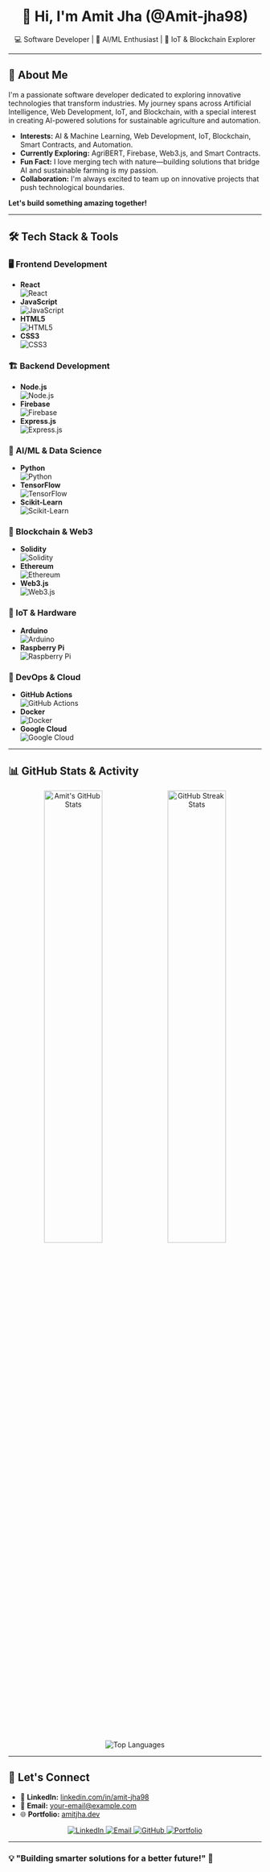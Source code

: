 <h1 align="center">👋 Hi, I'm Amit Jha (@Amit-jha98)</h1>  
<p align="center">
  💻 Software Developer | 🤖 AI/ML Enthusiast | 🌱 IoT & Blockchain Explorer
</p>

---

## 🚀 About Me

I'm a passionate software developer dedicated to exploring innovative technologies that transform industries. My journey spans across Artificial Intelligence, Web Development, IoT, and Blockchain, with a special interest in creating AI-powered solutions for sustainable agriculture and automation.

- **Interests:** AI & Machine Learning, Web Development, IoT, Blockchain, Smart Contracts, and Automation.
- **Currently Exploring:** AgriBERT, Firebase, Web3.js, and Smart Contracts.
- **Fun Fact:** I love merging tech with nature—building solutions that bridge AI and sustainable farming is my passion.
- **Collaboration:** I'm always excited to team up on innovative projects that push technological boundaries.

**Let's build something amazing together!**

---

## 🛠 Tech Stack & Tools

### 🖥 Frontend Development
- **React**  
  ![React](https://img.shields.io/badge/React-61DAFB?style=for-the-badge&logo=react&logoColor=black)
- **JavaScript**  
  ![JavaScript](https://img.shields.io/badge/JavaScript-F7DF1E?style=for-the-badge&logo=javascript&logoColor=black)
- **HTML5**  
  ![HTML5](https://img.shields.io/badge/HTML5-E34F26?style=for-the-badge&logo=html5&logoColor=white)
- **CSS3**  
  ![CSS3](https://img.shields.io/badge/CSS3-1572B6?style=for-the-badge&logo=css3&logoColor=white)

### 🏗 Backend Development
- **Node.js**  
  ![Node.js](https://img.shields.io/badge/Node.js-339933?style=for-the-badge&logo=node.js&logoColor=white)
- **Firebase**  
  ![Firebase](https://img.shields.io/badge/Firebase-FFCA28?style=for-the-badge&logo=firebase&logoColor=black)
- **Express.js**  
  ![Express.js](https://img.shields.io/badge/Express.js-000000?style=for-the-badge&logo=express&logoColor=white)

### 🤖 AI/ML & Data Science
- **Python**  
  ![Python](https://img.shields.io/badge/Python-3776AB?style=for-the-badge&logo=python&logoColor=white)
- **TensorFlow**  
  ![TensorFlow](https://img.shields.io/badge/TensorFlow-FF6F00?style=for-the-badge&logo=tensorflow&logoColor=white)
- **Scikit-Learn**  
  ![Scikit-Learn](https://img.shields.io/badge/Scikit--Learn-F7931E?style=for-the-badge&logo=scikit-learn&logoColor=white)

### 🔗 Blockchain & Web3
- **Solidity**  
  ![Solidity](https://img.shields.io/badge/Solidity-363636?style=for-the-badge&logo=solidity&logoColor=white)
- **Ethereum**  
  ![Ethereum](https://img.shields.io/badge/Ethereum-3C3C3D?style=for-the-badge&logo=ethereum&logoColor=white)
- **Web3.js**  
  ![Web3.js](https://img.shields.io/badge/Web3.js-F16822?style=for-the-badge&logo=web3.js&logoColor=white)

### 🌱 IoT & Hardware
- **Arduino**  
  ![Arduino](https://img.shields.io/badge/Arduino-00979D?style=for-the-badge&logo=arduino&logoColor=white)
- **Raspberry Pi**  
  ![Raspberry Pi](https://img.shields.io/badge/RaspberryPi-C51A4A?style=for-the-badge&logo=raspberrypi&logoColor=white)

### 🔧 DevOps & Cloud
- **GitHub Actions**  
  ![GitHub Actions](https://img.shields.io/badge/GitHub_Actions-2088FF?style=for-the-badge&logo=github-actions&logoColor=white)
- **Docker**  
  ![Docker](https://img.shields.io/badge/Docker-2496ED?style=for-the-badge&logo=docker&logoColor=white)
- **Google Cloud**  
  ![Google Cloud](https://img.shields.io/badge/Google_Cloud-4285F4?style=for-the-badge&logo=google-cloud&logoColor=white)

---

## 📊 GitHub Stats & Activity

<p align="center">
  <img width="48%" src="https://github-readme-stats.vercel.app/api?username=Amit-jha98&show_icons=true&theme=tokyonight" alt="Amit's GitHub Stats" />  
  <img width="48%" src="https://github-readme-streak-stats.herokuapp.com/?user=Amit-jha98&theme=tokyonight" alt="GitHub Streak Stats" />
</p>

<p align="center">
  <img src="https://github-readme-stats.vercel.app/api/top-langs/?username=Amit-jha98&layout=compact&theme=tokyonight" alt="Top Languages" />
</p>

---

## 🤝 Let's Connect

- 🔗 **LinkedIn:** [linkedin.com/in/amit-jha98](https://www.linkedin.com/in/amit-jha-5897102b1)  
- 📧 **Email:** [your-email@example.com](mailto:sumitkr95078@gmail.com)  
- 🌐 **Portfolio:** [amitjha.dev](https://portfolio-amit-jha98s-projects.vercel.app/)

<p align="center">
  <a href="https://www.linkedin.com/in/amit-jha-5897102b1">
    <img src="https://img.shields.io/badge/LinkedIn-0A66C2?style=for-the-badge&logo=linkedin&logoColor=white" alt="LinkedIn" />
  </a>
  <a href="mailto:sumitkr95078@gmail.com">
    <img src="https://img.shields.io/badge/Email-D14836?style=for-the-badge&logo=gmail&logoColor=white" alt="Email" />
  </a>
  <a href="https://github.com/Amit-jha98">
    <img src="https://img.shields.io/badge/GitHub-181717?style=for-the-badge&logo=github&logoColor=white" alt="GitHub" />
  </a>
  <a href="https://portfolio-amit-jha98s-projects.vercel.app/">
    <img src="https://img.shields.io/badge/Portfolio-24292E?style=for-the-badge&logo=google-chrome&logoColor=white" alt="Portfolio" />
  </a>
</p>

---

### 💡 "Building smarter solutions for a better future!" 🚀
